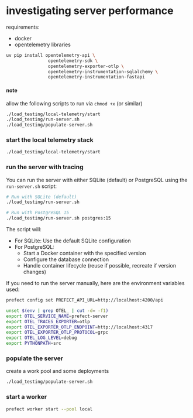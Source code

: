 # investigating server performance

requirements:

- docker
- opentelemetry libraries

```bash
uv pip install opentelemetry-api \
                opentelemetry-sdk \
                opentelemetry-exporter-otlp \
                opentelemetry-instrumentation-sqlalchemy \
                opentelemetry-instrumentation-fastapi
```

#### note

allow the following scripts to run via `chmod +x` (or similar)

```bash
./load_testing/local-telemetry/start
./load_testing/run-server.sh
./load_testing/populate-server.sh
```

### start the local telemetry stack

```bash
./load_testing/local-telemetry/start
```

### run the server with tracing

You can run the server with either SQLite (default) or PostgreSQL using the `run-server.sh` script:

```bash
# Run with SQLite (default)
./load_testing/run-server.sh

# Run with PostgreSQL 15
./load_testing/run-server.sh postgres:15
```

The script will:
- For SQLite: Use the default SQLite configuration
- For PostgreSQL: 
  - Start a Docker container with the specified version
  - Configure the database connection
  - Handle container lifecycle (reuse if possible, recreate if version changes)

If you need to run the server manually, here are the environment variables used:

```bash
prefect config set PREFECT_API_URL=http://localhost:4200/api

unset $(env | grep OTEL_ | cut -d= -f1)
export OTEL_SERVICE_NAME=prefect-server
export OTEL_TRACES_EXPORTER=otlp
export OTEL_EXPORTER_OTLP_ENDPOINT=http://localhost:4317
export OTEL_EXPORTER_OTLP_PROTOCOL=grpc
export OTEL_LOG_LEVEL=debug
export PYTHONPATH=src
```

### populate the server

create a work pool and some deployments
```bash
./load_testing/populate-server.sh
```

### start a worker

```bash
prefect worker start --pool local
```
